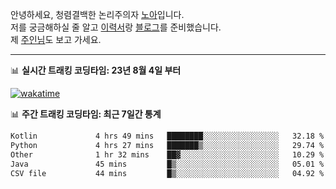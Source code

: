 안녕하세요, 청렴결백한 논리주의자 [노아](https://ieunune.github.io/quiz-app/)입니다.  
저를 궁금해하실 줄 알고 [이력서](https://ieunune.notion.site/d836ecc9172144d4b39f185b89f16a62)랑 [블로그](https://notion-blog-ieunune.vercel.app)를 준비했습니다.  
제 [주인님](https://www.instagram.com/lovely_hiru_hari_s2/)도 보고 가세요.

---

📊 **실시간 트래킹 코딩타임: 23년 8월 4일 부터**  

[![wakatime](https://wakatime.com/badge/user/099dd627-fdab-4072-b87a-fa91c7a76d8d.svg?style=for-the-badge)](https://wakatime.com/@099dd627-fdab-4072-b87a-fa91c7a76d8d)

📊 **주간 트래킹 코딩타임: 최근 7일간 통계**

<!--START_SECTION:waka-->

```txt
Kotlin             4 hrs 49 mins   ████████░░░░░░░░░░░░░░░░░   32.18 %
Python             4 hrs 27 mins   ███████▒░░░░░░░░░░░░░░░░░   29.74 %
Other              1 hr 32 mins    ██▓░░░░░░░░░░░░░░░░░░░░░░   10.29 %
Java               45 mins         █▒░░░░░░░░░░░░░░░░░░░░░░░   05.01 %
CSV file           44 mins         █▒░░░░░░░░░░░░░░░░░░░░░░░   04.92 %
```

<!--END_SECTION:waka-->

<!-- ![](./profile-3d-contrib/profile-night-view.svg)-->
